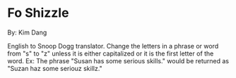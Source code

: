 # Fo Shizzle

By: Kim Dang

English to Snoop Dogg translator. Change the letters in a phrase or word from "s" to "z" unless it is either capitalized or it is the first letter of the word. Ex: The phrase "Susan has some serious skills." would be returned as "Suzan haz some seriouz skillz."

